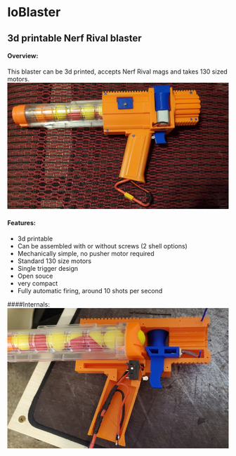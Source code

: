 # IoBlaster
## 3d printable Nerf Rival blaster

#### Overview:
This blaster can be 3d printed, accepts Nerf Rival mags and takes 130 sized motors.
![Blaster](/Images/blaster.jpg)

#### Features:
* 3d printable 
* Can be assembled with or without screws (2 shell options)
* Mechanically simple, no pusher motor required
* Standard 130 size motors
* Single trigger design
* Open souce
* very compact
* Fully automatic firing, around 10 shots per second

####Internals:
![Internals](/Images/Internals.png)
